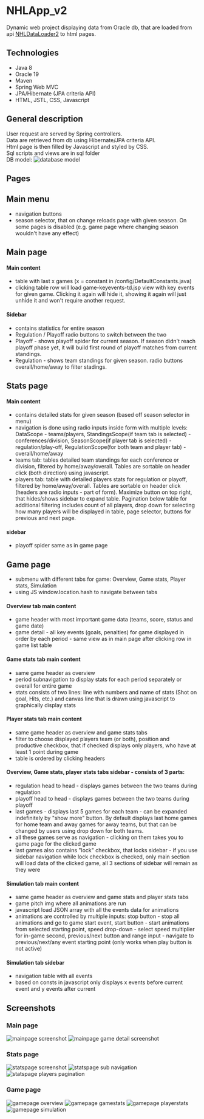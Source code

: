 # NHLApp_v2

Dynamic web project displaying data from Oracle db, that are loaded from api [NHLDataLoader2](https://github.com/Tomas-Mas/NHLDataLoader_v2/) to html pages.

## Technologies
- Java 8 <br>
- Oracle 19 <br>
- Maven <br>
- Spring Web MVC <br>
- JPA/Hibernate (JPA criteria API) <br>
- HTML, JSTL, CSS, Javascript <br>

## General description
User request are served by Spring controllers. <br>
Data are retrieved from db using Hibernate/JPA criteria API. <br>
Html page is then filled by Javascript and styled by CSS. <br>
Sql scripts and views are in sql folder <br>
DB model:
![database model](readme-imgs/db_model.png)

## Pages
## Main menu
- navigation buttons
- season selector, that on change reloads page with given season. On some pages is disabled (e.g. game page where changing season wouldn't have any effect)

## Main page
#### Main content
- table with last x games (x = constant in /config/DefaultConstants.java)
- clicking table row will load game-keyevents-td.jsp view with key events for given game. Clicking it again will hide it, showing it again will just unhide it and won't require another request.
#### Sidebar
- contains statistics for entire season
- Regulation / Playoff radio buttons to switch between the two
- Playoff - shows playoff spider for current season. If season didn't reach playoff phase yet, it will build first round of playoff matches from current standings.
- Regulation - shows team standings for given season. radio buttons overall/home/away to filter stadings.

## Stats page
#### Main content
- contains detailed stats for given season (based off season selector in menu)
- navigation is done using radio inputs inside form with multiple levels: DataScope - teams/players, StandingsScope(if team tab is selected) - conferences/division, SeasonScope(if player tab is selected) - regulation/play-off, RegulationScope(for both team and player tab) - overall/home/away
- teams tab: tables detailed team standings for each conference or division, filtered by home/away/overall. Tables are sortable on header click (both direction) using javascript.
- players tab: table with detailed players stats for regulation or playoff, filtered by home/away/overall. Tables are sortable on header click (headers are radio inputs - part of form). Maximize button on top right, that hides/shows sidebar to expand table. Pagination below table for additional filtering includes count of all players, drop down for selecting how many players will be displayed in table, page selector, buttons for previous and next page.
#### sidebar
- playoff spider same as in game page

## Game page
- submenu with different tabs for game: Overview, Game stats, Player stats, Simulation
- using JS window.location.hash to navigate between tabs
#### Overview tab main content
- game header with most important game data (teams, score, status and game date)
- game detail - all key events (goals, penalties) for game displayed in order by each period - same view as in main page after clicking row in game list table
#### Game stats tab main content
- same game header as overview
- period subnavigation to display stats for each period separately or overall for entire game
- stats consists of two lines: line with numbers and name of stats (Shot on goal, Hits, etc.) and canvas line that is drawn using javascript to graphically display stats
#### Player stats tab main content
- same game header as overview and game stats tabs
- filter to choose displayed players team (or both), position and productive checkbox, that if checked displays only players, who have at least 1 point during game
- table is ordered by clicking headers
#### Overview, Game stats, player stats tabs sidebar - consists of 3 parts:
- regulation head to head - displays games between the two teams during regulation
- playoff head to head - displays games between the two teams during playoff
- last games - displays last 5 games for each team - can be expanded indefinitely by "show more" button. By default displays last home games for home team and away games for away teams, but that can be changed by users using drop down for both teams.
- all these games serve as navigation - clicking on them takes you to game page for the clicked game
- last games also contains "lock" checkbox, that locks sidebar - if you use sidebar navigation while lock checkbox is checked, only main section will load data of the clicked game, all 3 sections of sidebar will remain as they were
#### Simulation tab main content
- same game header as overview and game stats and player stats tabs
- game pitch img where all animations are run
- javascript load JSON array with all the events data for animations
- animations are controlled by multiple inputs: stop button - stop all animations and go to game start event, start button - start animations from selected starting point, speed drop-down - select speed multiplier for in-game second, previous/next button and range input - navigate to previous/next/any event starting point (only works when play button is not active)
#### Simulation tab sidebar
- navigation table with all events
- based on consts in javascript only displays x events before current event and y events after current


## Screenshots
### Main page
![mainpage screenshot](readme-imgs/main-page-screen.png)
![mainpage game detail screenshot](readme-imgs/mainpage-game-detail-screen.png)

### Stats page
![statspage screenshot](readme-imgs/statspage-screen.png)
![statspage sub navigation](readme-imgs/statspage-subnavigation-screen.png)
![statspage players pagination](readme-imgs/statspage-player-pagination-screen.png)

### Game page
![gamepage overview](readme-imgs/game-page-overview-screen.png)
![gamepage gamestats](readme-imgs/game-page-game-stats-screen.png)
![gamepage playerstats](readme-imgs/game-page-player-stats-screen.png)
![gamepage simulation](readme-imgs/game-page-simulation-screen.png)